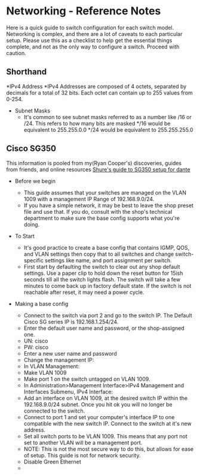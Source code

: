 # Networking - Reference Notes

Here is a quick guide to switch configuration for each switch model. Networking is complex, and there are a lot of caveats to each particular setup.
Please use this as a checklist to help get the essential things complete, and not as the only way to configure a switch. Proceed with caution.


## Shorthand
*IPv4 Address
  *IPv4 Addresses are composed of 4 octets, separated by decimals for a total of 32 bits. Each octet can contain up to 255 values from 0-254.
* Subnet Masks
  * It's common to see subnet masks referred to as a number like /16 or /24. This refers to how many bits are masked
      */16 would be equivalent to 255.255.0.0
      */24 would be equivalent to 255.255.255.0


## Cisco SG350
This information is pooled from my(Ryan Cooper's) discoveries, guides from friends, and online resources [Shure's guide to SG350 setup for dante](https://service.shure.com/s/article/configuring-sg350-switch-for-shure-devices-and-dante?language=en_US&region=en-US)

* Before we begin
  * This guide assumes that your switches are managed on the VLAN 1009 with a management IP Range of 192.168.9.0/24.
  * If you have a simple network, it may be best to leave the shop preset file and use that. If you do, consult with the shop's technical department to make sure the base config supports what you're doing.
 
* To Start
  * It's good practice to create a base config that contains IGMP, QOS, and VLAN settings then copy that to all switches and change switch-specific settings like name, and port assignment per switch.
  * First start by defaulting the switch to clear out any shop default settings. Use a paper clip to hold down the reset button for 15ish seconds till all the switch lights flash. The switch will take a few minutes to come back up in factory default state. If the switch is not reachable after reset, it may need a power cycle. 
 
* Making a base config
  * Connect to the switch via port 2 and go to the switch IP. The Default Cisco SG series IP is 192.168.1.254/24.
  * Enter the default user name and password, or the shop-assigned one.
   * UN: cisco
   * PW: cisco
  * Enter a new user name and password
  * Change the management IP: 
   * In VLAN Management:
    * Make VLAN 1009
    * Make port 1 on the switch untagged on VLAN 1009.
   * In Administration>Management Interface>IPv4 Management and Interfaces Submenu, IPv4 Interface:
    * Add an interface on VLAN 1009, at the desired switch IP within the 192.168.9.0/24 subnet. Once you hit ok you will no longer be connected to the switch.
   * Connect to port 1 and set your computer's interface IP to one compatible with the new switch IP. Connect to the switch at it's new address.
   * Set all switch ports to be VLAN 1009. This means that any port not set to another VLAN will be a management port.
    * NOTE: This is not the most secure way to do this, but allows for ease of setup. This guide is not for network security.
  * Disable Green Ethernet
   *  
